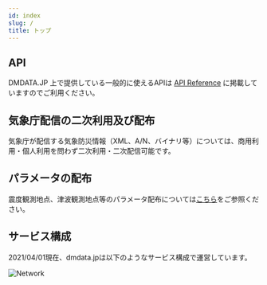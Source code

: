 ```yaml
---
id: index
slug: /
title: トップ
---
```


## API
DMDATA.JP 上で提供している一般的に使えるAPIは
[API Reference](/reference)
に掲載していますのでご利用ください。

## 気象庁配信の二次利用及び配布
気象庁が配信する気象防災情報（XML、A/N、バイナリ等）については、商用利用・個人利用を問わず二次利用・二次配信可能です。

## パラメータの配布
震度観測地点、津波観測地点等のパラメータ配布については[こちら](/parameter)をご参照ください。

## サービス構成
2021/04/01現在、dmdata.jpは以下のようなサービス構成で運営しています。

![Network](/img/network.png)
